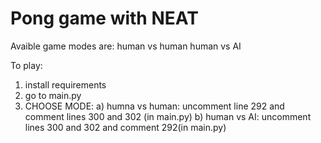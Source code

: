 # Pong game with NEAT

Avaible game modes are:
human vs human
human vs AI

To play:
  1. install requirements
  2. go to main.py
  3. CHOOSE MODE: a) humna vs human: uncomment line 292 and comment lines 300 and 302 (in main.py)
                  b) human vs AI: uncomment lines 300 and 302 and comment 292(in main.py)
